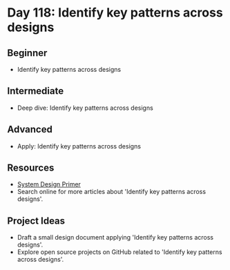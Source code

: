 # Day 118: Identify key patterns across designs

## Beginner
- Identify key patterns across designs

## Intermediate
- Deep dive: Identify key patterns across designs

## Advanced
- Apply: Identify key patterns across designs

## Resources
- [System Design Primer](https://github.com/donnemartin/system-design-primer/search?q=Identify+key+patterns+across+designs)
- Search online for more articles about 'Identify key patterns across designs'.

## Project Ideas
- Draft a small design document applying 'Identify key patterns across designs'.
- Explore open source projects on GitHub related to 'Identify key patterns across designs'.
